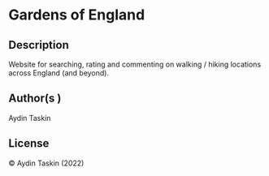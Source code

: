 # Gardens of England

## Description

Website for searching, rating and commenting on walking / hiking locations across England (and beyond).

## Author(s )

Aydin Taskin

## License

© Aydin Taskin (2022)
